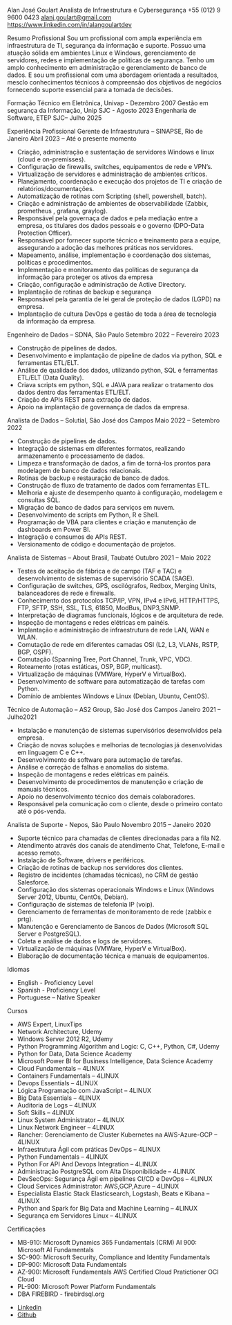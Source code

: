 Alan José Goulart
Analista de Infraestrutura e Cybersegurança
+55 (012) 9 9600 0423
alanj.goulart@gmail.com
https://www.linkedin.com/in/alangoulartdev


Resumo Profissional
Sou um profissional com ampla experiência em infraestrutura de TI, segurança da informação e suporte. Possuo uma atuação sólida em ambientes
Linux e Windows, gerenciamento de servidores, redes e implementação de políticas de segurança. Tenho um amplo conhecimento em administração
e gerenciamento de banco de dados. E sou um profissional com uma abordagem orientada a resultados, mesclo conhecimentos técnicos à
compreensão dos objetivos de negócios fornecendo suporte essencial para a tomada de decisões.

Formação
Técnico em Eletrônica, Univap - Dezembro 2007
Gestão em segurança da Informação, Unip SJC - Agosto 2023
Engenharia de Software, ETEP SJC– Julho 2025

Experiência Profissional
Gerente de Infraestrutura – SINAPSE, Rio de Janeiro
Abril 2023 – Até o presente momento
- Criação, administração e sustentação de servidores Windows e linux (cloud e on-premisses).
- Configuração de firewalls, switches, equipamentos de rede e VPN’s.
- Virtualização de servidores e administração de ambientes críticos.
- Planejamento, coordenação e execução dos projetos de TI e criação de relatórios/documentações.
- Automatização de rotinas com Scripting (shell, powershell, batch).
- Criação e administração de ambientes de observabilidade (Zabbix, prometheus , grafana, graylog).
- Responsável pela governaça de dados e pela mediação entre a empresa, os titulares dos dados pessoais e o governo (DPO-Data Protection Officer).
- Responsável por fornecer suporte técnico e treinamento para a equipe, assegurando a adoção das melhores práticas nos servidores.
- Mapeamento, análise, implementação e coordenação dos sistemas, políticas e procedimentos.
- Implementação e monitoramento das políticas de segurança da informação para proteger os ativos da empresa
- Criação, configuração e administração de Active Directory.
- Implantação de rotinas de backup e segurança
- Responsável pela garantia de lei geral de proteção de dados (LGPD) na empresa.
- Implantação de cultura DevOps e gestão de toda a área de tecnologia da informação da empresa.

Engenheiro de Dados – SDNA, São Paulo
Setembro 2022 – Fevereiro 2023
- Construção de pipelines de dados.
- Desenvolvimento e implantação de pipeline de dados via python, SQL e ferramentas ETL/ELT.
- Análise de qualidade dos dados, utilizando python, SQL e ferramentas ETL/ELT (Data Quality).
- Criava scripts em python, SQL e JAVA para realizar o tratamento dos dados dentro das ferramentas ETL/ELT.
- Criação de APIs REST para extração de dados.
- Apoio na implantação de governança de dados da empresa.

Analista de Dados – Solutial, São José dos Campos
Maio 2022 – Setembro 2022
- Construção de pipelines de dados.
- Integração de sistemas em diferentes formatos, realizando armazenamento e processamento de dados.
- Limpeza e transformação de dados, a fim de torná-los prontos para modelagem de banco de dados relacionais.
- Rotinas de backup e restauração de banco de dados.
- Construção de fluxo de tratamento de dados com ferramentas ETL.
- Melhoria e ajuste de desempenho quanto à configuração, modelagem e consultas SQL.
- Migração de banco de dados para serviços em nuvem.
- Desenvolvimento de scripts em Python, R e Shell.
- Programação de VBA para clientes e criação e manutenção de dashboards em Power BI.
- Integração e consumos de APIs REST.
- Versionamento de código e documentação de projetos.

Analista de Sistemas – About Brasil, Taubaté
Outubro 2021 – Maio 2022
- Testes de aceitação de fábrica e de campo (TAF e TAC) e desenvolvimento de sistemas de supervisório SCADA (SAGE).
- Configuração de switches, GPS, oscilógrafos, Redbox, Merging Units, balanceadores de rede e firewalls.
- Conhecimento dos protocolos TCP/IP, VPN, IPv4 e IPv6, HTTP/HTTPS, FTP, SFTP, SSH, SSL, TLS, 61850, ModBus, DNP3,SNMP.
- Interpretação de diagramas funcionais, lógicos e de arquitetura de rede.
- Inspeção de montagens e redes elétricas em painéis.
- Implantação e administração de infraestrutura de rede LAN, WAN e WLAN.
- Comutação de rede em diferentes camadas OSI (L2, L3, VLANs, RSTP, BGP, OSPF).
- Comutação (Spanning Tree, Port Channel, Trunk, VPC, VDC).
- Roteamento (rotas estáticas, OSP, BGP, multicast).
- Virtualização de máquinas (VMWare, HyperV e VirtualBox).
- Desenvolvimento de software para automatização de tarefas com Python.
- Domínio de ambientes Windows e Linux (Debian, Ubuntu, CentOS).

Técnico de Automação – AS2 Group, São José dos Campos
Janeiro 2021 – Julho2021
- Instalação e manutenção de sistemas supervisórios desenvolvidos pela empresa.
- Criação de novas soluções e melhorias de tecnologias já desenvolvidas em linguagem C e C++.
- Desenvolvimento de software para automação de tarefas.
- Análise e correção de falhas e anomalias do sistema.
- Inspeção de montagens e redes elétricas em painéis.
- Desenvolvimento de procedimentos de manutenção e criação de manuais técnicos.
- Apoio no desenvolvimento técnico dos demais colaboradores.
- Responsável pela comunicação com o cliente, desde o primeiro contato até o pós-venda.

Analista de Suporte - Nepos, São Paulo
Novembro 2015 – Janeiro 2020
- Suporte técnico para chamadas de clientes direcionadas para a fila N2.
- Atendimento através dos canais de atendimento Chat, Telefone, E-mail e acesso remoto.
- Instalação de Software, drivers e periféricos.
- Criação de rotinas de backup nos servidores dos clientes.
- Registro de incidentes (chamadas técnicas), no CRM de gestão Salesforce.
- Configuração dos sistemas operacionais Windows e Linux (Windows Server 2012, Ubuntu, CentOs, Debian).
- Configuração de sistemas de telefonia IP (voip).
- Gerenciamento de ferramentas de monitoramento de rede (zabbix e prtg).
- Manutenção e Gerenciamento de Bancos de Dados (Microsoft SQL Server e PostgreSQL).
- Coleta e análise de dados e logs de servidores.
- Virtualização de máquinas (VMWare, HyperV e VirtualBox).
- Elaboração de documentação técnica e manuais de equipamentos.

Idiomas
- English - Proficiency Level
- Spanish - Proficiency Level
- Portuguese – Native Speaker

Cursos
- AWS Expert, LinuxTips
- Network Architecture, Udemy
- Windows Server 2012 R2, Udemy
- Python Programming Algorithm and Logic: C, C++, Python, C#, Udemy
- Python for Data, Data Science Academy
- Microsoft Power BI for Business Intelligence, Data Science Academy
- Cloud Fundamentals – 4LINUX
- Containers Fundamentals – 4LINUX
- Devops Essentials – 4LINUX
- Lógica Programação com JavaScript – 4LINUX
- Big Data Essentials – 4LINUX
- Auditoria de Logs – 4LINUX
- Soft Skills – 4LINUX
- Linux System Administrator – 4LINUX
- Linux Network Engineer – 4LINUX
- Rancher: Gerenciamento de Cluster Kubernetes na AWS-Azure-GCP – 4LINUX
- Infraestrutura Ágil com práticas DevOps – 4LINUX
- Python Fundamentals – 4LINUX
- Python For API And Devops Integration – 4LINUX
- Administração PostgreSQL com Alta Disponibilidade – 4LINUX
- DevSecOps: Segurança Ágil em pipelines CI/CD e DevOps – 4LINUX
- Cloud Services Administrator: AWS,GCP,Azure – 4LINUX
- Especialista Elastic Stack Elasticsearch, Logstash, Beats e Kibana – 4LINUX
- Python and Spark for Big Data and Machine Learning – 4LINUX
- Segurança em Servidores Linux – 4LINUX

Certificações
- MB-910: Microsoft Dynamics 365 Fundamentals (CRM) AI 900: Microsoft AI Fundamentals
- SC-900: Microsoft Security, Compliance and Identity Fundamentals
- DP-900: Microsoft Data Fundamentals
- AZ-900: Microsoft Fundamentals AWS Certified Cloud Pratictioner OCI Cloud
- PL-900: Microsoft Power Platform Fundamentals
- DBA FIREBIRD - firebirdsql.org
*  [Linkedin](https://www.linkedin.com/in/alangoulartdev/)
*  [Github](https://github.com/GoulartAJG)

<br><br><br>
